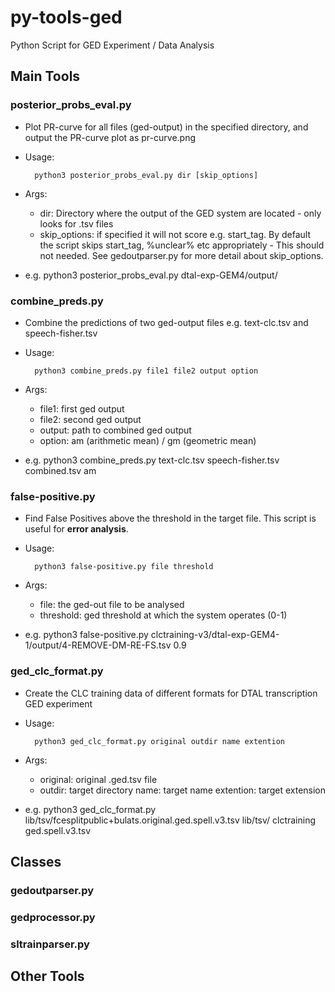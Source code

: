 py-tools-ged
===================================
Python Script for GED Experiment / Data Analysis

Main Tools
------------------------------------------
### posterior\_probs_eval.py
- Plot PR-curve for all files (ged-output) in the specified directory, and output the PR-curve plot as pr-curve.png
- Usage:

		python3 posterior_probs_eval.py dir [skip_options]
- Args:
	- dir: Directory where the output of the GED system are located - only looks for .tsv files
   - skip\_options: if specified it will not score e.g. start\_tag. By default the script skips start\_tag, %unclear% etc appropriately - This should not needed. See gedoutparser.py for more detail about skip_options.
- e.g. python3 posterior_probs_eval.py dtal-exp-GEM4/output/

### combine_preds.py
- Combine the predictions of two ged-output files e.g. text-clc.tsv and speech-fisher.tsv
- Usage:

		python3 combine_preds.py file1 file2 output option
		
- Args:
	- file1: first ged output
	- file2: second ged output
	- output: path to combined ged output
	- option: am (arithmetic mean) / gm (geometric mean)
- e.g. python3 combine_preds.py text-clc.tsv speech-fisher.tsv combined.tsv am

### false-positive.py
- Find False Positives above the threshold in the target file. This script is useful for **error analysis**.
- Usage: 

		python3 false-positive.py file threshold
		
- Args:
	- file: the ged-out file to be analysed
	- threshold: ged threshold at which the system operates (0-1)
- e.g. python3 false-positive.py clctraining-v3/dtal-exp-GEM4-1/output/4-REMOVE-DM-RE-FS.tsv 0.9	

### ged\_clc_format.py
- Create the CLC training data of different formats for DTAL transcription GED experiment
- Usage:

		python3 ged_clc_format.py original outdir name extention
		
- Args:
    - original: original .ged.tsv file
    - outdir: target directory
    name: target name
    extention: target extension
- e.g. python3 ged_clc_format.py lib/tsv/fcesplitpublic+bulats.original.ged.spell.v3.tsv lib/tsv/ clctraining ged.spell.v3.tsv


Classes
------------------------------------------
### gedoutparser.py
### gedprocessor.py
### sltrainparser.py

Other Tools
------------------------------------------
